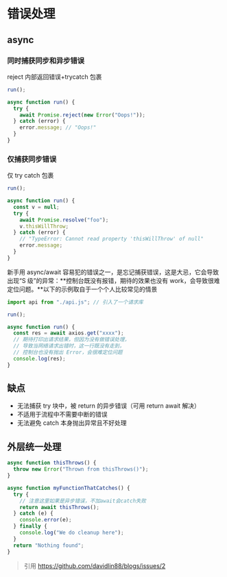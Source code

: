 # 错误处理

## async

### 同时捕获同步和异步错误

reject 内部返回错误+trycatch 包裹

```js
run();

async function run() {
  try {
    await Promise.reject(new Error("Oops!"));
  } catch (error) {
    error.message; // "Oops!"
  }
}
```

### 仅捕获同步错误

仅 try catch 包裹

```js
run();

async function run() {
  const v = null;
  try {
    await Promise.resolve("foo");
    v.thisWillThrow;
  } catch (error) {
    // "TypeError: Cannot read property 'thisWillThrow' of null"
    error.message;
  }
}
```

新手用 async/await 容易犯的错误之一，是忘记捕获错误，这是大忌，它会导致出现“S 级”的异常：**控制台既没有报错，期待的效果也没有 work，会导致很难定位问题。**以下的示例取自于一个个人比较常见的情景

```js
import api from "./api.js"; // 引入了一个请求库

run();

async function run() {
  const res = await axios.get("xxxx");
  // 期待打印出请求结果，但因为没有做错误处理，
  // 导致当网络请求出错时，这一行既没有走到，
  // 控制台也没有抛出 Error，会很难定位问题
  console.log(res);
}
```

## 缺点

- 无法捕获 try 块中，被 return 的异步错误（可用 return await 解决）
- 不适用于流程中不需要中断的错误
- 无法避免 catch 本身抛出异常且不好处理

## 外层统一处理

```js
async function thisThrows() {
  throw new Error("Thrown from thisThrows()");
}

async function myFunctionThatCatches() {
  try {
    // 注意这里如果是异步错误，不加await会catch失败
    return await thisThrows();
  } catch (e) {
    console.error(e);
  } finally {
    console.log("We do cleanup here");
  }
  return "Nothing found";
}
```

> 引用
> https://github.com/davidlin88/blogs/issues/2
